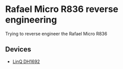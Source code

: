 # Rafael Micro R836 reverse engineering

Trying to reverse engineer the Rafael Micro R836

## Devices

- [LinQ DH1692](LinQ-dh1692/)

